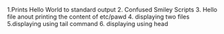 1.Prints Hello World to standard output
2. Confused Smiley Scripts
3. Hello file anout printing the content of etc/pawd
4. displaying two files
5.displaying using tail command
6. displaying using head